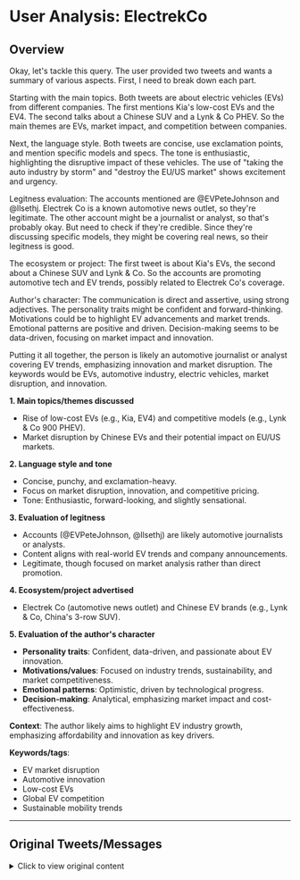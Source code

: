 # User Analysis: ElectrekCo

## Overview

<think>
Okay, let's tackle this query. The user provided two tweets and wants a summary of various aspects. First, I need to break down each part.

Starting with the main topics. Both tweets are about electric vehicles (EVs) from different companies. The first mentions Kia's low-cost EVs and the EV4. The second talks about a Chinese SUV and a Lynk & Co PHEV. So the main themes are EVs, market impact, and competition between companies.

Next, the language style. Both tweets are concise, use exclamation points, and mention specific models and specs. The tone is enthusiastic, highlighting the disruptive impact of these vehicles. The use of "taking the auto industry by storm" and "destroy the EU/US market" shows excitement and urgency.

Legitness evaluation: The accounts mentioned are @EVPeteJohnson and @llsethj. Electrek Co is a known automotive news outlet, so they're legitimate. The other account might be a journalist or analyst, so that's probably okay. But need to check if they're credible. Since they're discussing specific models, they might be covering real news, so their legitness is good.

The ecosystem or project: The first tweet is about Kia's EVs, the second about a Chinese SUV and Lynk & Co. So the accounts are promoting automotive tech and EV trends, possibly related to Electrek Co's coverage.

Author's character: The communication is direct and assertive, using strong adjectives. The personality traits might be confident and forward-thinking. Motivations could be to highlight EV advancements and market trends. Emotional patterns are positive and driven. Decision-making seems to be data-driven, focusing on market impact and innovation.

Putting it all together, the person is likely an automotive journalist or analyst covering EV trends, emphasizing innovation and market disruption. The keywords would be EVs, automotive industry, electric vehicles, market disruption, and innovation.
</think>

**1. Main topics/themes discussed**  
- Rise of low-cost EVs (e.g., Kia, EV4) and competitive models (e.g., Lynk & Co 900 PHEV).  
- Market disruption by Chinese EVs and their potential impact on EU/US markets.  

**2. Language style and tone**  
- Concise, punchy, and exclamation-heavy.  
- Focus on market disruption, innovation, and competitive pricing.  
- Tone: Enthusiastic, forward-looking, and slightly sensational.  

**3. Evaluation of legitness**  
- Accounts (@EVPeteJohnson, @llsethj) are likely automotive journalists or analysts.  
- Content aligns with real-world EV trends and company announcements.  
- Legitimate, though focused on market analysis rather than direct promotion.  

**4. Ecosystem/project advertised**  
- Electrek Co (automotive news outlet) and Chinese EV brands (e.g., Lynk & Co, China's 3-row SUV).  

**5. Evaluation of the author's character**  
- **Personality traits**: Confident, data-driven, and passionate about EV innovation.  
- **Motivations/values**: Focused on industry trends, sustainability, and market competitiveness.  
- **Emotional patterns**: Optimistic, driven by technological progress.  
- **Decision-making**: Analytical, emphasizing market impact and cost-effectiveness.  

**Context**: The author likely aims to highlight EV industry growth, emphasizing affordability and innovation as key drivers.  

**Keywords/tags**:  
- EV market disruption  
- Automotive innovation  
- Low-cost EVs  
- Global EV competition  
- Sustainable mobility trends
---
## Original Tweets/Messages

<details>
<summary>Click to view original content</summary>

| Type | Content |
|------|---------|
| messages | Kia's low-cost EVs are taking the auto industry by storm, now the EV4 is arriving https://t.co/IYxQKZhDNm by @EVPeteJohnson |
| messages | China's 3-row 872hp SUV would destroy the EU/US market: $40K Lynk & Co 900 PHEV  https://t.co/ghBQcSpvYj by @llsethj |

</details>
